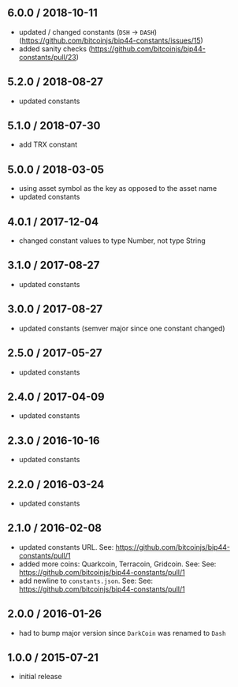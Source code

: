 6.0.0 / 2018-10-11
------------------
- updated / changed constants (`DSH` -> `DASH`) (https://github.com/bitcoinjs/bip44-constants/issues/15)
- added sanity checks (https://github.com/bitcoinjs/bip44-constants/pull/23)

5.2.0 / 2018-08-27
------------------
- updated constants

5.1.0 / 2018-07-30
------------------
- add TRX constant

5.0.0 / 2018-03-05
------------------
- using asset symbol as the key as opposed to the asset name
- updated constants

4.0.1 / 2017-12-04
------------------
- changed constant values to type Number, not type String

3.1.0 / 2017-08-27
------------------
- updated constants

3.0.0 / 2017-08-27
------------------
- updated constants (semver major since one constant changed)

2.5.0 / 2017-05-27
------------------
- updated constants

2.4.0 / 2017-04-09
------------------
- updated constants

2.3.0 / 2016-10-16
------------------
- updated constants

2.2.0 / 2016-03-24
------------------
- updated constants

2.1.0 / 2016-02-08
------------------
- updated constants URL. See: https://github.com/bitcoinjs/bip44-constants/pull/1
- added more coins: Quarkcoin, Terracoin, Gridcoin. See: See: https://github.com/bitcoinjs/bip44-constants/pull/1
- add newline to `constants.json`. See: See: https://github.com/bitcoinjs/bip44-constants/pull/1

2.0.0 / 2016-01-26
------------------
- had to bump major version since `DarkCoin` was renamed to `Dash`

1.0.0 / 2015-07-21
------------------
- initial release
